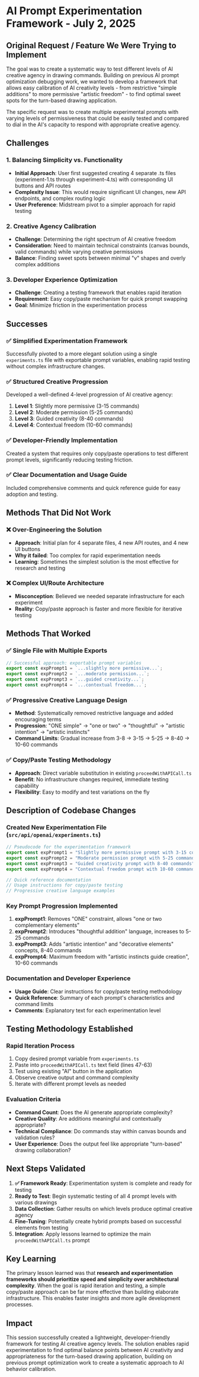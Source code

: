 # AI Prompt Experimentation Framework - July 2, 2025

## Original Request / Feature We Were Trying to Implement

The goal was to create a systematic way to test different levels of AI creative agency in drawing commands. Building on previous AI prompt optimization debugging work, we wanted to develop a framework that allows easy calibration of AI creativity levels - from restrictive "simple additions" to more permissive "artistic freedom" - to find optimal sweet spots for the turn-based drawing application.

The specific request was to create multiple experimental prompts with varying levels of permissiveness that could be easily tested and compared to dial in the AI's capacity to respond with appropriate creative agency.

## Challenges

### 1. **Balancing Simplicity vs. Functionality**
- **Initial Approach**: User first suggested creating 4 separate .ts files (experiment-1.ts through experiment-4.ts) with corresponding UI buttons and API routes
- **Complexity Issue**: This would require significant UI changes, new API endpoints, and complex routing logic
- **User Preference**: Midstream pivot to a simpler approach for rapid testing

### 2. **Creative Agency Calibration**
- **Challenge**: Determining the right spectrum of AI creative freedom
- **Consideration**: Need to maintain technical constraints (canvas bounds, valid commands) while varying creative permissions
- **Balance**: Finding sweet spots between minimal "v" shapes and overly complex additions

### 3. **Developer Experience Optimization**
- **Challenge**: Creating a testing framework that enables rapid iteration
- **Requirement**: Easy copy/paste mechanism for quick prompt swapping
- **Goal**: Minimize friction in the experimentation process

## Successes

### ✅ **Simplified Experimentation Framework**
Successfully pivoted to a more elegant solution using a single `experiments.ts` file with exportable prompt variables, enabling rapid testing without complex infrastructure changes.

### ✅ **Structured Creative Progression** 
Developed a well-defined 4-level progression of AI creative agency:
1. **Level 1**: Slightly more permissive (3-15 commands)
2. **Level 2**: Moderate permission (5-25 commands) 
3. **Level 3**: Guided creativity (8-40 commands)
4. **Level 4**: Contextual freedom (10-60 commands)

### ✅ **Developer-Friendly Implementation**
Created a system that requires only copy/paste operations to test different prompt levels, significantly reducing testing friction.

### ✅ **Clear Documentation and Usage Guide**
Included comprehensive comments and quick reference guide for easy adoption and testing.

## Methods That Did Not Work

### ❌ **Over-Engineering the Solution**
- **Approach**: Initial plan for 4 separate files, 4 new API routes, and 4 new UI buttons
- **Why it failed**: Too complex for rapid experimentation needs
- **Learning**: Sometimes the simplest solution is the most effective for research and testing

### ❌ **Complex UI/Route Architecture**
- **Misconception**: Believed we needed separate infrastructure for each experiment
- **Reality**: Copy/paste approach is faster and more flexible for iterative testing

## Methods That Worked

### ✅ **Single File with Multiple Exports**
```typescript
// Successful approach: exportable prompt variables
export const expPrompt1 = `...slightly more permissive...`;
export const expPrompt2 = `...moderate permission...`;
export const expPrompt3 = `...guided creativity...`;
export const expPrompt4 = `...contextual freedom...`;
```

### ✅ **Progressive Creative Language Design**
- **Method**: Systematically removed restrictive language and added encouraging terms
- **Progression**: "ONE simple" → "one or two" → "thoughtful" → "artistic intention" → "artistic instincts"
- **Command Limits**: Gradual increase from 3-8 → 3-15 → 5-25 → 8-40 → 10-60 commands

### ✅ **Copy/Paste Testing Methodology**
- **Approach**: Direct variable substitution in existing `proceedWithAPICall.ts`
- **Benefit**: No infrastructure changes required, immediate testing capability
- **Flexibility**: Easy to modify and test variations on the fly

## Description of Codebase Changes

### **Created New Experimentation File** (`src/api/openai/experiments.ts`)

```typescript
// Pseudocode for the experimentation framework
export const expPrompt1 = "Slightly more permissive prompt with 3-15 commands";
export const expPrompt2 = "Moderate permission prompt with 5-25 commands";  
export const expPrompt3 = "Guided creativity prompt with 8-40 commands";
export const expPrompt4 = "Contextual freedom prompt with 10-60 commands";

// Quick reference documentation
// Usage instructions for copy/paste testing
// Progressive creative language examples
```

### **Key Prompt Progression Implemented**
1. **expPrompt1**: Removes "ONE" constraint, allows "one or two complementary elements"
2. **expPrompt2**: Introduces "thoughtful addition" language, increases to 5-25 commands
3. **expPrompt3**: Adds "artistic intention" and "decorative elements" concepts, 8-40 commands
4. **expPrompt4**: Maximum freedom with "artistic instincts guide creation", 10-60 commands

### **Documentation and Developer Experience**
- **Usage Guide**: Clear instructions for copy/paste testing methodology
- **Quick Reference**: Summary of each prompt's characteristics and command limits
- **Comments**: Explanatory text for each experimentation level

## Testing Methodology Established

### **Rapid Iteration Process**
1. Copy desired prompt variable from `experiments.ts`
2. Paste into `proceedWithAPICall.ts` text field (lines 47-63)
3. Test using existing "AI" button in the application
4. Observe creative output and command complexity
5. Iterate with different prompt levels as needed

### **Evaluation Criteria**
- **Command Count**: Does the AI generate appropriate complexity?
- **Creative Quality**: Are additions meaningful and contextually appropriate?
- **Technical Compliance**: Do commands stay within canvas bounds and validation rules?
- **User Experience**: Does the output feel like appropriate "turn-based" drawing collaboration?

## Next Steps Validated

1. **✅ Framework Ready**: Experimentation system is complete and ready for testing
2. **Ready to Test**: Begin systematic testing of all 4 prompt levels with various drawings
3. **Data Collection**: Gather results on which levels produce optimal creative agency
4. **Fine-Tuning**: Potentially create hybrid prompts based on successful elements from testing
5. **Integration**: Apply lessons learned to optimize the main `proceedWithAPICall.ts` prompt

## Key Learning

The primary lesson learned was that **research and experimentation frameworks should prioritize speed and simplicity over architectural complexity**. When the goal is rapid iteration and testing, a simple copy/paste approach can be far more effective than building elaborate infrastructure. This enables faster insights and more agile development processes.

## Impact

This session successfully created a lightweight, developer-friendly framework for testing AI creative agency levels. The solution enables rapid experimentation to find optimal balance points between AI creativity and appropriateness for the turn-based drawing application, building on previous prompt optimization work to create a systematic approach to AI behavior calibration. 
